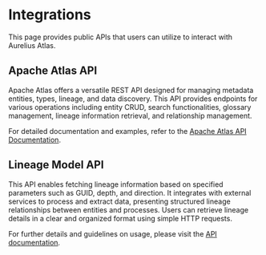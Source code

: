 # Integrations

This page provides public APIs that users can utilize to interact with Aurelius Atlas.

## Apache Atlas API

Apache Atlas offers a versatile REST API designed for managing metadata entities,
types, lineage, and data discovery. This API provides endpoints for various operations
including entity CRUD, search functionalities, glossary management, lineage information
retrieval, and relationship management.

For detailed documentation and examples, refer to the [Apache Atlas API Documentation](https://atlas.apache.org/api/v2/index.html).

## Lineage Model API

This API enables fetching lineage information based on specified parameters
such as GUID, depth, and direction. It integrates with external services to
process and extract data, presenting structured lineage relationships between
entities and processes. Users can retrieve lineage details in a clear and
organized format using simple HTTP requests.

For further details and guidelines on usage, please visit the [API documentation](https://github.com/aureliusenterprise/aurelius/blob/main/backend/m4i-lineage-rest-api/README.md).
